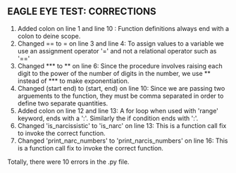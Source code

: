 ## EAGLE EYE TEST: CORRECTIONS

1. Added colon on line 1 and line 10 : Function definitions always end with a colon to deine scope.
2. Changed == to = on line 3 and line 4: To assign values to a variable we use an assignment operator '=' and not a relational operator such as '=='
3. Changed *** to ** on line 6: Since the procedure involves raising each digit to the power of the number of digits in the number, we use ** instead of *** to make exponentiation.
4. Changed (start end) to (start, end) on line 10: Since we are passing two arguements to the function, they must be comma separated in order to define two separate quantities.
5. Added colon on line 12 and line 13: A for loop when used with 'range' keyword, ends with a ':'. Similarly the if condition ends with ':'.
6. Changed 'is_narcissistic' to 'is_narc' on line 13: This is a function call fix to invoke the correct function.
7. Changed 'print_narc_numbers' to 'print_narcis_numbers' on line 16: This is a function call fix to invoke the correct function.

Totally, there were 10 errors in the .py file.
